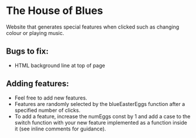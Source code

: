 # The House of Blues 
Website that generates special features when clicked such as changing colour or playing music.

## Bugs to fix: 
- HTML background line at top of page

## Adding features:
- Feel free to add new features.
- Features are randomly selected by the blueEasterEggs function after a specified number of clicks. 
- To add a feature, increase the numEggs const by 1 and add a case to the switch function with your new feature implemented as a function inside it (see inline comments for guidance).

